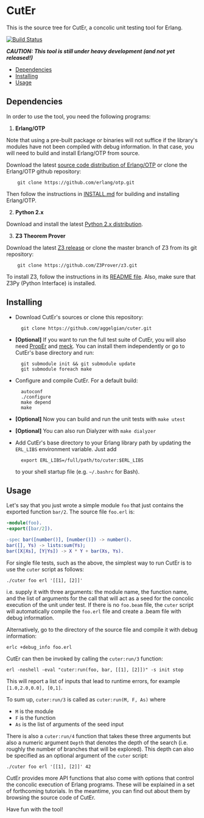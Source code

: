 CutEr
=====

This is the source tree for CutEr, a concolic unit testing tool for Erlang.

[![Build Status](https://travis-ci.org/aggelgian/cuter.svg?branch=master)](https://travis-ci.org/aggelgian/cuter)

***CAUTION: This tool is still under heavy development (and not yet released!)***

* [Dependencies](#dependencies)
* [Installing](#installing)
* [Usage](#usage)

Dependencies
------------

In order to use the tool, you need the following programs:

1. **Erlang/OTP**

  Note that using a pre-built package or binaries will not suffice if
  the library's modules have not been compiled with debug information.
  In that case, you will need to build and install Erlang/OTP from source.

  Download the latest [source code distribution of
  Erlang/OTP](http://www.erlang.org/download.html) or clone the
  Erlang/OTP github repository:

        git clone https://github.com/erlang/otp.git

  Then follow the instructions in
  [INSTALL.md](https://github.com/erlang/otp/blob/maint/HOWTO/INSTALL.md)
  for building and installing Erlang/OTP.

2. **Python 2.x**

  Download and install the latest [Python 2.x
  distribution](http://www.python.org).

3. **Z3 Theorem Prover**

  Download the latest [Z3 release](https://github.com/Z3Prover/z3/releases)
  or clone the master branch of Z3 from its git repository:

        git clone https://github.com/Z3Prover/z3.git

  To install Z3, follow the instructions in its [README
  file](https://github.com/Z3Prover/z3/blob/master/README).
  Also, make sure that Z3Py (Python Interface) is installed.

Installing
----------

* Download CutEr's sources or clone this repository:

        git clone https://github.com/aggelgian/cuter.git

* **[Optional]** If you want to run the full test suite of CutEr, you
  will also need [PropEr](https://github.com/manopapad/proper) and
  [meck](https://github.com/eproxus/meck). You can install them
  independently or go to CutEr's base directory and run:

        git submodule init && git submodule update
        git submodule foreach make

* Configure and compile CutEr. For a default build:

        autoconf
        ./configure
        make depend
        make

* **[Optional]** Now you can build and run the unit tests with `make utest`

* **[Optional]** You can also run Dialyzer with `make dialyzer`

* Add CutEr's base directory to your Erlang library path by updating
  the `ERL_LIBS` environment variable. Just add

        export ERL_LIBS=/full/path/to/cuter:$ERL_LIBS

  to your shell startup file (e.g. `~/.bashrc` for Bash).

Usage
-----

Let's say that you just wrote a simple module `foo` that just contains
the exported function `bar/2`. The source file `foo.erl` is:

```erlang
-module(foo).
-export([bar/2]).

-spec bar([number()], [number()]) -> number().
bar([], Ys) -> lists:sum(Ys);
bar([X|Xs], [Y|Ys]) -> X * Y + bar(Xs, Ys).
```

For single file tests, such as the above, the simplest way to run CutEr
is to use the `cuter` script as follows:

    ./cuter foo erl '[[1], [2]]'

i.e. supply it with three arguments: the module name, the function name,
and the list of arguments for the call that will act as a seed for the
concolic execution of the unit under test.  If there is no `foo.beam`
file, the `cuter` script will automatically compile the `foo.erl` file
and create a .beam file with debug information.

Alternatively, go to the directory of the source file and compile it
with debug information:

    erlc +debug_info foo.erl

CutEr can then be invoked by calling the `cuter:run/3` function:

    erl -noshell -eval "cuter:run(foo, bar, [[1], [2]])" -s init stop

This will report a list of inputs that lead to runtime errors, for
example `[1.0,2.0,0.0], [0,1]`.

To sum up, `cuter:run/3` is called as `cuter:run(M, F, As)` where

* `M` is the module
* `F` is the function
* `As` is the list of arguments of the seed input

There is also a `cuter:run/4` function that takes these three arguments
but also a numeric argument `Depth` that denotes the depth of the search
(i.e. roughly the number of branches that will be explored).  This depth
can also be specified as an optional argument of the `cuter` script:

    ./cuter foo erl '[[1], [2]]' 42

CutEr provides more API functions that also come with options that
control the concolic execution of Erlang programs. These will be
explained in a set of forthcoming tutorials. In the meantime, you can
find out about them by browsing the source code of CutEr.

Have fun with the tool!
